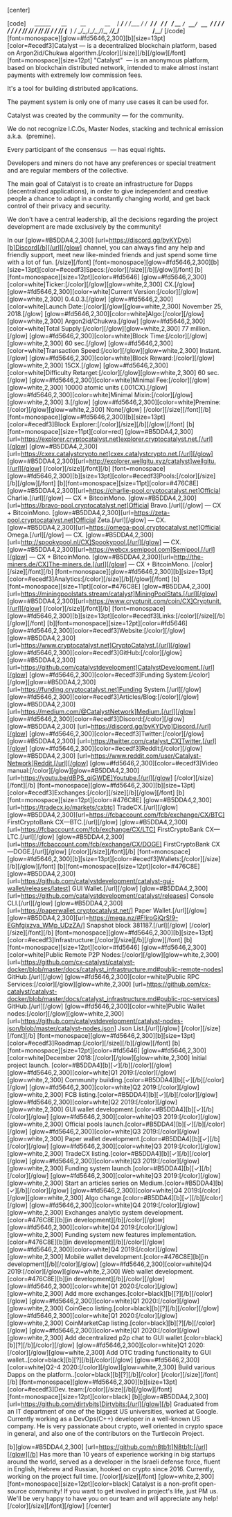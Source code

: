 [center]
 	
[code]
     ______      __        __           __
    / ____/___ _/ /_____ _/ /_  _______/ /_
   / /   / __ `/ __/ __ `/ / / / / ___/ __/
/ /___/ /_/ / /_/ /_/ / / /_/ (__  ) /_
\____/\__,_/\__/\__,_/_/\__, /____/\__/
                       /____/
[/code]
[font=monospace][glow=#fd5646,2,300][b][size=13pt][color=#ecedf3]Catalyst — is a decentralized blockchain platform, based on Argon2id/Chukwa algorithm.[/color][/size][/b][/glow][/font]
[font=monospace][size=12pt]
"Catalyst"  — is an anonymous platform, based on blockchain distributed 
network, intended to make almost instant payments 
with extremely low commission fees.

It's a tool for building distributed applications.

The payment system is only one of many use cases it can be used for.

Catalyst was created by the community — for the community.

We do not recognize I.C.Os, Master Nodes, stacking 
and technical emission a.k.a.  (premine).

Every participant of the consensus  — has equal rights.

Developers and miners do not have any preferences 
or special treatment and are regular members of the collective.

The main goal of Catalyst is to create an infrastructure for Dapps 
(decentralized applications), in order to give independent and creative  
people a chance to adapt in a constantly changing world, 
and get back control of their privacy and security.

We don't have a central leadership, all the decisions regarding the
project development are made exclusively by the community!

In our [glow=#B5DDA4,2,300] [url=https://discord.gg/byKYDyb][b]Discord[/b][/url][/glow] channel, you can always find any help and 
friendly support, meet new like-minded friends and 
just spend some time with a lot of fun.
[/size][/font] 
[font=monospace][glow=#fd5646,2,300][b][size=13pt][color=#ecedf3]Specs:[/color][/size][/b][/glow][/font]
[b][font=monospace][size=12pt][color=#fd5646]
[glow=#fd5646,2,300][color=white]Ticker:[/color][/glow][glow=white,2,300] CX.[/glow]
[glow=#fd5646,2,300][color=white]Current Version:[/color][/glow][glow=white,2,300] 0.4.0.3.[/glow]
[glow=#fd5646,2,300][color=white]Launch Date:[/color][/glow][glow=white,2,300] November 25, 2018.[/glow]
[glow=#fd5646,2,300][color=white]Algo:[/color][/glow][glow=white,2,300] Argon2id/Chukwa.[/glow]
[glow=#fd5646,2,300][color=white]Total Supply:[/color][/glow][glow=white,2,300] 77 million.[/glow]
[glow=#fd5646,2,300][color=white]Block Time:[/color][/glow][glow=white,2,300] 60 sec.[/glow]
[glow=#fd5646,2,300][color=white]Transaction Speed:[/color][/glow][glow=white,2,300] Instant.[/glow]
[glow=#fd5646,2,300][color=white]Block Reward:[/color][/glow][glow=white,2,300] 15CX.[/glow]
[glow=#fd5646,2,300][color=white]Difficulty Retarget:[/color][/glow][glow=white,2,300] 60 sec.[/glow]
[glow=#fd5646,2,300][color=white]Minimal Fee:[/color][/glow][glow=white,2,300] 10000 atomic units (.001CX).[/glow]
[glow=#fd5646,2,300][color=white]Minimal Mixin:[/color][/glow][glow=white,2,300] 3.[/glow]
[glow=#fd5646,2,300][color=white]Premine:[/color][/glow][glow=white,2,300] None[/glow]
[/color][/size][/font][/b]
[font=monospace][glow=#fd5646,2,300][b][size=13pt][color=#ecedf3]Block Explorer:[/color][/size][/b][/glow][/font]
[b][font=monospace][size=11pt][color=red]
[glow=#B5DDA4,2,300][url=https://explorer.cryptocatalyst.net]explorer.cryptocatalyst.net.[/url][/glow]
[glow=#B5DDA4,2,300][url=https://cxex.catalystcrypto.net]cxex.catalystcrypto.net.[/url][/glow]
[glow=#B5DDA4,2,300][url=http://explorer.wellgitu.xyz/catalyst]wellgitu.[/url][/glow]
[/color][/size][/font][/b]
[font=monospace][glow=#fd5646,2,300][b][size=13pt][color=#ecedf3]Pools:[/color][/size][/b][/glow][/font]
[b][font=monospace][size=11pt][color=#476C8E]
[glow=#B5DDA4,2,300][url=https://charlie-pool.cryptocatalyst.net]Official Charlie.[/url][/glow] — CX + BitcoinMono.
[glow=#B5DDA4,2,300][url=https://bravo-pool.cryptocatalyst.net]Official Bravo.[/url][/glow] — CX + BitcoinMono.
[glow=#B5DDA4,2,300][url=https://zeta-pool.cryptocatalyst.net]Official Zeta.[/url][/glow] — CX.
[glow=#B5DDA4,2,300][url=https://omega-pool.cryptocatalyst.net]Official Omega.[/url][/glow] — CX.
[glow=#B5DDA4,2,300][url=http://spookypool.nl/CX]Spookypool.[/url][/glow] — CX.
[glow=#B5DDA4,2,300][url=https://webcx.semipool.com]Semipool.[/url][/glow] — CX + BitcoinMono.
[glow=#B5DDA4,2,300][url=http://the-miners.de/CX]The-miners.de.[/url][/glow] — CX + BitcoinMono.
[/color][/size][/font][/b]
[font=monospace][glow=#fd5646,2,300][b][size=13pt][color=#ecedf3]Analytics:[/color][/size][/b][/glow][/font]
[b][font=monospace][size=11pt][color=#476C8E]
[glow=#B5DDA4,2,300][url=https://miningpoolstats.stream/catalyst]MiningPoolStats.[/url][/glow]
[glow=#B5DDA4,2,300][url=https://www.cryptunit.com/coin/CX]Cryptunit.[/url][/glow]
[/color][/size][/font][/b]
[font=monospace][glow=#fd5646,2,300][b][size=13pt][color=#ecedf3]Links:[/color][/size][/b][/glow][/font]
[b][font=monospace][size=12pt][color=#fd5646]
[glow=#fd5646,2,300][color=#ecedf3]Website:[/color][/glow][glow=#B5DDA4,2,300] [url=https://www.cryptocatalyst.net]CryptoCatalyst.[/url][/glow]
[glow=#fd5646,2,300][color=#ecedf3]GitHub:[/color][/glow][glow=#B5DDA4,2,300] [url=https://github.com/catalystdevelopment]CatalystDevelopment.[/url][/glow]
[glow=#fd5646,2,300][color=#ecedf3]Funding System:[/color][/glow][glow=#B5DDA4,2,300] [url=https://funding.cryptocatalyst.net]Funding System.[/url][/glow]
[glow=#fd5646,2,300][color=#ecedf3]Articles/Blog:[/color][/glow][glow=#B5DDA4,2,300] [url=https://medium.com/@CatalystNetwork]Medium.[/url][/glow]
[glow=#fd5646,2,300][color=#ecedf3]Discord:[/color][/glow][glow=#B5DDA4,2,300] [url=https://discord.gg/byKYDyb]Discord.[/url][/glow]
[glow=#fd5646,2,300][color=#ecedf3]Twitter:[/color][/glow][glow=#B5DDA4,2,300] [url=https://twitter.com/catalyst_CX]Twitter.[/url][/glow]
[glow=#fd5646,2,300][color=#ecedf3]Reddit:[/color][/glow][glow=#B5DDA4,2,300] [url=https://www.reddit.com/user/Catalyst-Network]Reddit.[/url][/glow]
[glow=#fd5646,2,300][color=#ecedf3]Video manual:[/color][/glow][glow=#B5DDA4,2,300] [url=https://youtu.be/dBPS_qiGWDE]Youtube.[/url][/glow]
[/color][/size][/font][/b]
[font=monospace][glow=#fd5646,2,300][b][size=13pt][color=#ecedf3]Exchanges:[/color][/size][/b][/glow][/font]
[b][font=monospace][size=12pt][color=#476C8E]
[glow=#B5DDA4,2,300][url=https://tradecx.io/markets/cxbtc] TradeCX.[/url][/glow]
[glow=#B5DDA4,2,300][url=https://fcbaccount.com/fcb/exchange/CX/BTC] FirstCryptoBank CX—BTC.[/url][/glow]
[glow=#B5DDA4,2,300][url=https://fcbaccount.com/fcb/exchange/CX/LTC] FirstCryptoBank CX—LTC.[/url][/glow]
[glow=#B5DDA4,2,300][url=https://fcbaccount.com/fcb/exchange/CX/DOGE] FirstCryptoBank CX—DOGE.[/url][/glow]
[/color][/size][/font][/b]
[font=monospace][glow=#fd5646,2,300][b][size=13pt][color=#ecedf3]Wallets:[/color][/size][/b][/glow][/font]
[b][font=monospace][size=12pt][color=#476C8E]
[glow=#B5DDA4,2,300][url=https://github.com/catalystdevelopment/catalyst-gui-wallet/releases/latest] GUI Wallet.[/url][/glow]
[glow=#B5DDA4,2,300][url=https://github.com/catalystdevelopment/catalyst/releases] Console CLI.[/url][/glow]
[glow=#B5DDA4,2,300][url=https://paperwallet.cryptocatalyst.net/] Paper Wallet.[/url][/glow]
[glow=#B5DDA4,2,300][url=https://mega.nz/#F!iroGiQrS!9-EGhfgixzva_WMp_UDzZA/] Snapshot block 381187.[/url][/glow]
[/color][/size][/font][/b]
[font=monospace][glow=#fd5646,2,300][b][size=13pt][color=#ecedf3]Infrastructure:[/color][/size][/b][/glow][/font]
[b][font=monospace][size=12pt][color=#fd5646]
[glow=#fd5646,2,300][color=white]Public Remote P2P Nodes:[/color][/glow][glow=white,2,300] [url=https://github.com/cx-catalyst/catalyst-docker/blob/master/docs/catalyst_infrastructure.md#public-remote-nodes] GitHub.[/url][/glow]
[glow=#fd5646,2,300][color=white]Public RPC Services:[/color][/glow][glow=white,2,300] [url=https://github.com/cx-catalyst/catalyst-docker/blob/master/docs/catalyst_infrastructure.md#public-rpc-services] GitHub.[/url][/glow]
[glow=#fd5646,2,300][color=white]Public Wallet nodes:[/color][/glow][glow=white,2,300] [url=https://github.com/catalystdevelopment/catalyst-nodes-json/blob/master/catalyst-nodes.json] Json List.[/url][/glow]
[/color][/size][/font][/b]
[font=monospace][glow=#fd5646,2,300][b][size=13pt][color=#ecedf3]Roadmap:[/color][/size][/b][/glow][/font]
[b][font=monospace][size=12pt][color=#fd5646]
[glow=#fd5646,2,300][color=white]December 2018:[/color][/glow][glow=white,2,300] Initial project launch. [color=#B5DDA4][b][✓][/b][/color][/glow]
[glow=#fd5646,2,300][color=white]Q1 2019:[/color][/glow][glow=white,2,300] Community building.[color=#B5DDA4][b][✓][/b][/color][/glow]
[glow=#fd5646,2,300][color=white]Q2 2019:[/color][/glow][glow=white,2,300] FCB listing.[color=#B5DDA4][b][✓][/b][/color][/glow]
[glow=#fd5646,2,300][color=white]Q2 2019:[/color][/glow][glow=white,2,300] GUI wallet development.[color=#B5DDA4][b][✓][/b][/color][/glow]
[glow=#fd5646,2,300][color=white]Q3 2019:[/color][/glow][glow=white,2,300] Official pools launch.[color=#B5DDA4][b][✓][/b][/color][/glow]
[glow=#fd5646,2,300][color=white]Q3 2019:[/color][/glow][glow=white,2,300] Paper wallet development.[color=#B5DDA4][b][✓][/b][/color][/glow]
[glow=#fd5646,2,300][color=white]Q3 2019:[/color][/glow][glow=white,2,300] TradeCX listing.[color=#B5DDA4][b][✓][/b][/color][/glow]
[glow=#fd5646,2,300][color=white]Q3 2019:[/color][/glow][glow=white,2,300] Funding system launch.[color=#B5DDA4][b][✓][/b][/color][/glow]
[glow=#fd5646,2,300][color=white]Q3 2019:[/color][/glow][glow=white,2,300] Start an articles series on Medium.[color=#B5DDA4][b][✓][/b][/color][/glow]
[glow=#fd5646,2,300][color=white]Q4 2019:[/color][/glow][glow=white,2,300] Algo change.[color=#B5DDA4][b][✓][/b][/color][/glow]
[glow=#fd5646,2,300][color=white]Q4 2019:[/color][/glow][glow=white,2,300] Exchanges analytic system development.[color=#476C8E][b][in development][/b][/color][/glow]
[glow=#fd5646,2,300][color=white]Q4 2019:[/color][/glow][glow=white,2,300] Funding system new features implementation.[color=#476C8E][b][in development][/b][/color][/glow]
[glow=#fd5646,2,300][color=white]Q4 2019:[/color][/glow][glow=white,2,300] Mobile wallet development.[color=#476C8E][b][in development][/b][/color][/glow]
[glow=#fd5646,2,300][color=white]Q4 2019:[/color][/glow][glow=white,2,300] Web wallet development.[color=#476C8E][b][in development][/b][/color][/glow]
[glow=#fd5646,2,300][color=white]Q1 2020:[/color][/glow][glow=white,2,300] Add more exchanges.[color=black][b][?][/b][/color][/glow]
[glow=#fd5646,2,300][color=white]Q1 2020:[/color][/glow][glow=white,2,300] CoinGeco listing.[color=black][b][?][/b][/color][/glow]
[glow=#fd5646,2,300][color=white]Q1 2020:[/color][/glow][glow=white,2,300] CoinMarketCap listing.[color=black][b][?][/b][/color][/glow]
[glow=#fd5646,2,300][color=white]Q1 2020:[/color][/glow][glow=white,2,300] Add decentralized p2p chat to GUI wallet.[color=black][b][?][/b][/color][/glow]
[glow=#fd5646,2,300][color=white]Q1 2020:[/color][/glow][glow=white,2,300] Add OTC trading functionality to GUI wallet..[color=black][b][?][/b][/color][/glow]
[glow=#fd5646,2,300][color=white]Q2-4 2020:[/color][/glow][glow=white,2,300] Build various Dapps on the platform..[color=black][b][?][/b][/color]
[/color][/size][/font][/b]
[font=monospace][glow=#fd5646,2,300][b][size=13pt][color=#ecedf3]Dev. team:[/color][/size][/b][/glow][/font]
[font=monospace][size=12pt][color=black]
[b][glow=#B5DDA4,2,300] [url=https://github.com/dirtybits]Dirtybits:[/url][/glow][/b] Graduated from an IT department of one of the biggest US 
universities, worked at Google.
Currently working as a DevOps(C++) developer in a well-known 
US company. He is very passionate about crypto, well oriented in 
crypto space in general, and also one of the contributors 
on the Turtlecoin Project.

[b][glow=#B5DDA4,2,300] [url=https://github.com/n8tb1t]N8tb1t:[/url][/glow][/b] Has more than 10 years of experience working in big startups 
around the world, served as a developer in the Israeli defense 
force, fluent in English, Hebrew and Russian,
hooked on crypto since 2016. 
Currently, working on the project full time.
[/color][/size][/font]
[glow=white,2,300][font=monospace][size=12pt][color=black]
Catalyst is a non-profit open-source community!
If you want to get involved in project's life, just PM us.
We'll be very happy to have you on our team 
and will appreciate any help!
[/color][/size][/font][/glow]
[/center]
